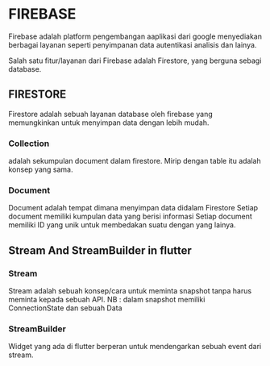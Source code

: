 # FIREBASE

Firebase adalah platform pengembangan aaplikasi dari google menyediakan berbagai layanan seperti penyimpanan data autentikasi analisis dan lainya.

Salah satu fitur/layanan dari Firebase adalah Firestore, yang berguna sebagi database.

## FIRESTORE 

Firestore adalah sebuah layanan database oleh firebase yang memungkinkan untuk menyimpan data dengan lebih mudah. 



### Collection

adalah sekumpulan document dalam firestore. Mirip dengan table itu adalah konsep yang sama.

### Document 
Document adalah tempat dimana menyimpan data didalam Firestore
Setiap document memiliki kumpulan data yang berisi informasi
Setiap document memiliki ID yang unik untuk membedakan suatu dengan yang lainya.



## Stream And StreamBuilder in flutter

### Stream 
Stream adalah sebuah konsep/cara untuk meminta snapshot tanpa harus meminta kepada sebuah API.
NB : dalam snapshot memiliki ConnectionState dan sebuah Data

### StreamBuilder 
Widget yang ada di flutter berperan untuk mendengarkan sebuah event dari stream.
